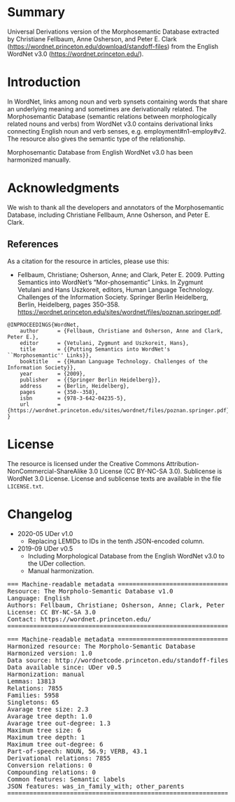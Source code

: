 # Summary

Universal Derivations version of the Morphosemantic Database extracted by Christiane Fellbaum, Anne Osherson, and Peter E. Clark (https://wordnet.princeton.edu/download/standoff-files) from the English WordNet v3.0 (https://wordnet.princeton.edu/).


# Introduction

In WordNet, links among noun and verb synsets containing words that share an underlying meaning and sometimes are derivationally related. The Morphosemantic Database (semantic relations between morphologically related nouns and verbs) from WordNet v3.0 contains derivational links connecting English noun and verb senses, e.g. employment#n1-employ#v2. The resource also gives the semantic type of the relationship.

Morphosemantic Database from English WordNet v3.0 has been harmonized manually.


# Acknowledgments

We wish to thank all the developers and annotators of the Morphosemantic Database, including Christiane Fellbaum, Anne Osherson, and Peter E. Clark.


## References

As a citation for the resource in articles, please use this:

* Fellbaum, Christiane; Osherson, Anne; and Clark, Peter E. 2009. Putting Semantics into WordNet’s “Mor-phosemantic” Links. In Zygmunt Vetulani and Hans Uszkoreit, editors, Human Language Technology. Challenges of the Information Society. Springer Berlin Heidelberg, Berlin, Heidelberg, pages 350–358. https://wordnet.princeton.edu/sites/wordnet/files/poznan.springer.pdf.

```
@INPROCEEDINGS{WordNet,
    author      = {Fellbaum, Christiane and Osherson, Anne and Clark, Peter E.},
    editor      = {Vetulani, Zygmunt and Uszkoreit, Hans},
    title       = {{Putting Semantics into WordNet's ``Morphosemantic'' Links}},
    booktitle   = {{Human Language Technology. Challenges of the Information Society}},
    year        = {2009},
    publisher   = {{Springer Berlin Heidelberg}},
    address     = {Berlin, Heidelberg},
    pages       = {350--358},
    isbn        = {978-3-642-04235-5},
    url         = {https://wordnet.princeton.edu/sites/wordnet/files/poznan.springer.pdf}
}
```


# License

The resource is licensed under the Creative Commons Attribution-NonCommercial-ShareAlike 3.0 License (CC BY-NC-SA 3.0). Sublicense is WordNet 3.0 License.
License and sublicense texts are available in the file `LICENSE.txt`.


# Changelog

* 2020-05 UDer v1.0
    * Replacing LEMIDs to IDs in the tenth JSON-encoded column.
* 2019-09 UDer v0.5
    * Including Morphological Database from the English WordNet v3.0 to the UDer collection.
    * Manual harmonization.


<pre>
=== Machine-readable metadata =================================================
Resource: The Morpholo-Semantic Database v1.0
Language: English
Authors: Fellbaum, Christiane; Osherson, Anne; Clark, Peter E.
License: CC BY-NC-SA 3.0
Contact: https://wordnet.princeton.edu/
===============================================================================
</pre>

<pre>
=== Machine-readable metadata =================================================
Harmonized resource: The Morpholo-Semantic Database
Harmonized version: 1.0
Data source: http://wordnetcode.princeton.edu/standoff-files/morphosemantic-links.xls
Data available since: UDer v0.5
Harmonization: manual
Lemmas: 13813
Relations: 7855
Families: 5958
Singletons: 65
Avarage tree size: 2.3
Avarage tree depth: 1.0
Avarage tree out-degree: 1.3
Maximum tree size: 6
Maximum tree depth: 1
Maximum tree out-degree: 6
Part-of-speech: NOUN, 56.9; VERB, 43.1
Derivational relations: 7855
Conversion relations: 0
Compounding relations: 0
Common features: Semantic labels
JSON features: was_in_family_with; other_parents
===============================================================================
</pre>
